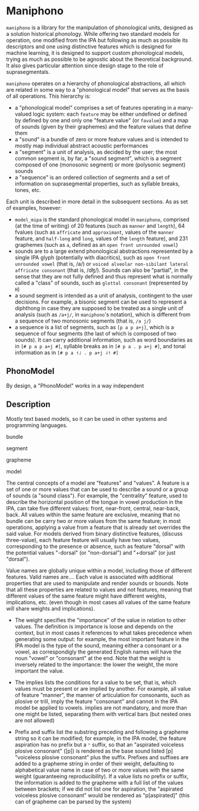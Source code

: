 # Maniphono

`maniphono` is a library for the manipulation of phonological units,
designed as a solution historical phonology. While offering two standard
models for operation, one modified from the IPA but following as much as
possible its descriptors and one using distinctive features which is
designed for machine learning, it is designed to support custom
phonological models, trying as much as possible to be agnostic about the
theoretical background. It also gives particular attention since design
stage to the role of suprasegmentals.

`maniphono` operates on a hierarchy of phonological abstractions, all
which are related in some way to a "phonological model" that serves as
the basis of all operations. This hierarchy is:

-   a "phonological model" comprises a set of features operating in a
    many-valued logic system: each `feature` may be either undefined or
    defined by defined by one and only one "feature value" (or
    `favalue`) and a map of sounds (given by their graphemes) and the
    feature values that define them
-   a "sound" is a bundle of zero or more feature values and is intended
    to mostly map individual abstract acoustic performances
-   a "segment" is a unit of analysis, as decided by the user; the most
    common segment is, by far, a "sound segment", which is a segment
    composed of one (monosonic segment) or more (polysonic segment)
    sounds
-   a "sequence" is an ordered collection of segments and a set of
    information on suprasegmental properties, such as syllable breaks,
    tones, etc.

Each unit is described in more detail in the subsequent sections. As as
set of examples, however:

-   `model_mipa` is the standard phonological model in `maniphono`,
    comprised (at the time of writing) of 20 features (such as `manner`
    and `length`), 64 fvalues (such as `affricate` and `approximant`,
    values of the `manner` feature, and `half-long` and `long`, values
    of the `length` feature), and 231 graphemes (such as `a`, defined as
    an `open front unrounded vowel`)
-   sounds are to a large extend phonological abstractions represented
    by a single IPA glyph (potentially with diacritics), such as
    `open front unrounded vowel` (that is, /a/) or
    `voiced alveolar non-sibilant lateral affricate consonant` (that is,
    /dɮ/). Sounds can also be "partial", in the sense that they are not
    fully defined and thus represent what is normally called a "class"
    of sounds, such as `glottal consonant` (represented by `H`)
-   a sound segment is intended as a unit of analysis, contingent to the
    user decisions. For example, a bisonic segment can be used to
    represent a diphthong in case they are supposed to be treated as a
    single unit of analysis (such as `/a+j/`, in `maniphono`'s
    notation), which is different from a sequence of two monosonic
    segments (that is, `/a j/`)
-   a sequence is a list of segments, such as `[p a p a+j]`, which is a
    sequence of four segments (the last of which is composed of two
    sounds). It can carry additional information, such as word
    boundaries as in `[# p a p a+j #]`, syllable breaks as in
    `[# p a . p a+j #]`, and tonal information as in
    `[# p a ˧˩ . p a+j ˨˦ #]`

## PhonoModel

By design, a "PhonoModel" works in a way independent

## Description

Mostly text based models, so it can be used in other systems and
programming languages.

bundle

segment

grapheme

model

The central concepts of a model are "features" and "values". A feature
is a set of one or more values that can be used to describe a sound or a
group of sounds (a "sound class"). For example, the "centrality"
feature, used to describe the horizontal position of the tongue in vowel
production in the IPA, can take five different values: front,
near-front, central, near-back, back. All values within the same feature
are exclusive, meaning that no bundle can be carry two or more values
from the same feature; in most operations, applying a value from a
feature that is already set overrides the said value. For models derived
from binary distinctive features, (discuss three-value), each feature
feature will usually have two values, corresponding to the presence or
absence, such as feature "dorsal" with the potential values "-dorsal"
(or "non-dorsal") and "+dorsal" (or just "dorsal").

Value names are globally unique within a model, including those of
different features. Valid names are.... Each value is associated with
additional properties that are used to manipulate and render sounds or
bounds. Note that all these properties are related to values and not
features, meaning that different values of the same feature might have
different weights, implications, etc. (even though in most cases all
values of the same feature will share weights and implications).

-   The weight specifies the "importance" of the value in relation to
    other values. The definition is importance is loose and depends on
    the context, but in most cases it references to what takes
    precedence when generating some output: for example, the most
    important feature in the IPA model is the type of the sound, meaning
    either a consonant or a vowel, as correspondigly the generated
    English names will have the noun "vowel" or "consonant" at the end.
    Note that the weight is inversely related to the importance: the
    lower the weight, the more important the value.

-   The implies lists the conditions for a value to be set, that is,
    which values must be present or are implied by another. For example,
    all value of feature "manner", the manner of articulation for
    consonants, such as plosive or trill, imply the feature "consonant"
    and cannot in the IPA model be applied to vowels. implies are not
    mandatory, and more than one might be listed, separating them with
    vertical bars (but nested ones are not allowed)

-   Prefix and suffix list the substring preceding and following a
    grapheme string so it can be modified; for example, in the IPA
    model, the feature aspiration has no prefix but a `ʰ` suffix, so
    that an "aspirated voiceless plosive consonant" (\[p\]) is rendered
    as the base sound listed \[p\] "voiceless plosive consonant" plus
    the suffix. Prefixes and suffixes are added to a grapheme string in
    order of their weight, defaulting to alphabetical value name in case
    of two or more values with the same weight (guaranteeing
    reproducibility). If a value lists no prefix or suffix, the
    information is added to the grapheme with a full list of the values
    between brackets; if we did not list one for aspiration, the
    "aspirated voiceless plosive consonant" would be rendered as
    "p\[aspirated\]" (this can of grapheme can be parsed by the system)
